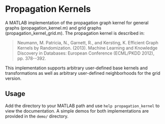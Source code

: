 Propagation Kernels
===================

A MATLAB implementation of the propagation graph kernel for general 
graphs (propagation\_kernel.m) and grid graphs (propagation\_kernel\_grid.m). 
The propagation kernel is described in:

> Neumann, M. Patricia, N., Garnett, R., and Kersting, K. Efficient
> Graph Kernels by Randomization. (2013). Machine Learning and
> Knowledge Discovery in Databases: European Conference (ECML/PKDD
> 2012), pp. 378--392.

This implementation supports arbitrary user-defined base kernels and
transformations as well as arbitrary user-defined neighborhoods for the 
grid version. 

Usage
-----

Add the directory to your MATLAB path and use `help
propagation_kernel` to view the documentation. A simple demos for both 
implementations are provided in the `demo/` directory.

